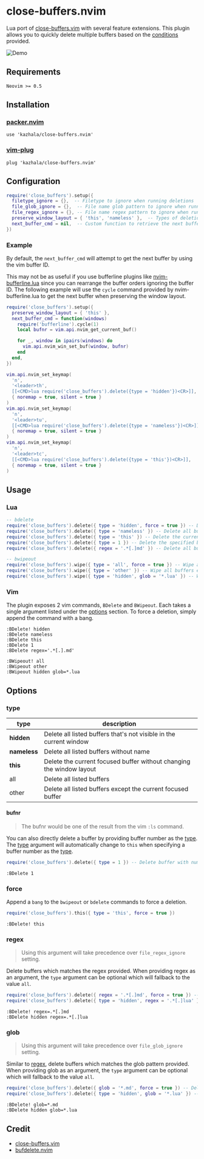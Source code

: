 # close-buffers.nvim

Lua port of [close-buffers.vim](https://github.com/Asheq/close-buffers.vim) with several feature extensions. This plugin allows you
to quickly delete multiple buffers based on the [conditions](#options) provided.

![Demo](https://github.com/kazhala/gif/blob/master/close-buffers.gif)

## Requirements

```
Neovim >= 0.5
```

## Installation

### [packer.nvim](https://github.com/wbthomason/packer.nvim)

```
use 'kazhala/close-buffers.nvim'
```

### [vim-plug](https://github.com/junegunn/vim-plug)

```
plug 'kazhala/close-buffers.nvim'
```

## Configuration

```lua
require('close_buffers').setup({
  filetype_ignore = {},  -- Filetype to ignore when running deletions
  file_glob_ignore = {},  -- File name glob pattern to ignore when running deletions (e.g. '*.md')
  file_regex_ignore = {}, -- File name regex pattern to ignore when running deletions (e.g. '.*[.]md')
  preserve_window_layout = { 'this', 'nameless' },  -- Types of deletion that should preserve the window layout
  next_buffer_cmd = nil,  -- Custom function to retrieve the next buffer when preserving window layout
})
```

### Example

By default, the `next_buffer_cmd` will attempt to get the next buffer by using the vim buffer ID.

This may not be as useful if you use bufferline plugins like [nvim-bufferline.lua](https://github.com/akinsho/nvim-bufferline.lua)
since you can rearrange the buffer orders ignoring the buffer ID. The following example will use the `cycle` command provided
by nvim-bufferline.lua to get the next buffer when preserving the window layout.

```lua
require('close_buffers').setup({
  preserve_window_layout = { 'this' },
  next_buffer_cmd = function(windows)
    require('bufferline').cycle(1)
    local bufnr = vim.api.nvim_get_current_buf()

    for _, window in ipairs(windows) do
      vim.api.nvim_win_set_buf(window, bufnr)
    end
  end,
})

vim.api.nvim_set_keymap(
  'n',
  '<leader>th',
  [[<CMD>lua require('close_buffers').delete({type = 'hidden'})<CR>]],
  { noremap = true, silent = true }
)
vim.api.nvim_set_keymap(
  'n',
  '<leader>tu',
  [[<CMD>lua require('close_buffers').delete({type = 'nameless'})<CR>]],
  { noremap = true, silent = true }
)
vim.api.nvim_set_keymap(
  'n',
  '<leader>tc',
  [[<CMD>lua require('close_buffers').delete({type = 'this'})<CR>]],
  { noremap = true, silent = true }
)
```

## Usage

### Lua

```lua
-- bdelete
require('close_buffers').delete({ type = 'hidden', force = true }) -- Delete all non-visible buffers
require('close_buffers').delete({ type = 'nameless' }) -- Delete all buffers without name
require('close_buffers').delete({ type = 'this' }) -- Delete the current buffer
require('close_buffers').delete({ type = 1 }) -- Delete the specified buffer number
require('close_buffers').delete({ regex = '.*[.]md' }) -- Delete all buffers matching the regex

-- bwipeout
require('close_buffers').wipe({ type = 'all', force = true }) -- Wipe all buffers
require('close_buffers').wipe({ type = 'other' }) -- Wipe all buffers except the current focused
require('close_buffers').wipe({ type = 'hidden', glob = '*.lua' }) -- Wipe all buffers matching the glob
```

### Vim

The plugin exposes 2 vim commands, `BDelete` and `BWipeout`. Each takes a single argument listed under the [options](#type) section.
To force a deletion, simply append the command with a bang.

```
:BDelete! hidden
:BDelete nameless
:BDelete this
:BDelete 1
:BDelete regex='.*[.].md'

:BWipeout! all
:BWipeout other
:BWipeout hidden glob=*.lua
```

## Options

### type

| type         | description                                                          |
| ------------ | -------------------------------------------------------------------- |
| **hidden**   | Delete all listed buffers that's not visible in the current window   |
| **nameless** | Delete all listed buffers without name                               |
| **this**     | Delete the current focused buffer without changing the window layout |
| all          | Delete all listed buffers                                            |
| other        | Delete all listed buffers except the current focused buffer          |

#### bufnr

> The bufnr would be one of the result from the vim `:ls` command.

You can also directly delete a buffer by providing buffer number as the [type](#type). The [type](#type) argument will automatically
change to `this` when specifying a buffer number as the [type](#type).

```lua
require('close_buffers').delete({ type = 1 }) -- Delete buffer with number 1
```

```
:BDelete 1
```

### force

Append a `bang` to the `bwipeout` or `bdelete` commands to force a deletion.

```lua
require('close_buffers').this({ type = 'this', force = true })
```

```
:BDelete! this
```

### regex

> Using this argument will take precedence over `file_regex_ignore` setting.

Delete buffers which matches the regex provided. When providing regex as an argument, the
`type` argument can be optional which will fallback to the value `all`.

```lua
require('close_buffers').delete({ regex = '.*[.]md', force = true }) -- Delete all markdown buffers
require('close_buffers').delete({ type = 'hidden', regex = '.*[.]lua' }) -- Delete all hidden lua buffers
```

```
:BDelete! regex=.*[.]md
:BDelete hidden regex=.*[.]lua
```

### glob

> Using this argument will take precedence over `file_glob_ignore` setting.

Similar to [regex](#regex), delete buffers which matches the glob pattern provided.
When providing glob as an argument, the `type` argument can be optional which will fallback to
the value `all`.

```lua
require('close_buffers').delete({ glob = '*.md', force = true }) -- Delele all markdown buffers
require('close_buffers').delete({ type = 'hidden', glob = '*.lua' }) -- Delete all hidden lua buffers
```

```
:BDelete! glob=*.md
:BDelete hidden glob=*.lua
```

## Credit

- [close-buffers.vim](https://github.com/Asheq/close-buffers.vim)
- [bufdelete.nvim](https://github.com/famiu/bufdelete.nvim)
